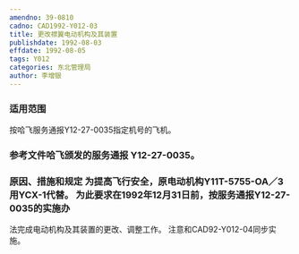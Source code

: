 ```yaml
---
amendno: 39-0810  
cadno: CAD1992-Y012-03  
title: 更改襟翼电动机构及其装置  
publishdate: 1992-08-03  
effdate: 1992-08-05  
tags: Y012  
categories: 东北管理局  
author: 李增银  
---
```

  
### 适用范围  
按哈飞服务通报Y12-27-0035指定机号的飞机。  
  
<!--more-->  
### 参考文件哈飞颁发的服务通报 Y12-27-0035。  
  
### 原因、措施和规定     为提高飞行安全，原电动机构Y11T-5755-OA／3用YCX-1代替。    为此要求在1992年12月31日前，按服务通报Y12-27-0035的实施办  
法完成电动机构及其装置的更改、调整工作。     注意和CAD92-Y012-04同步实施。  
